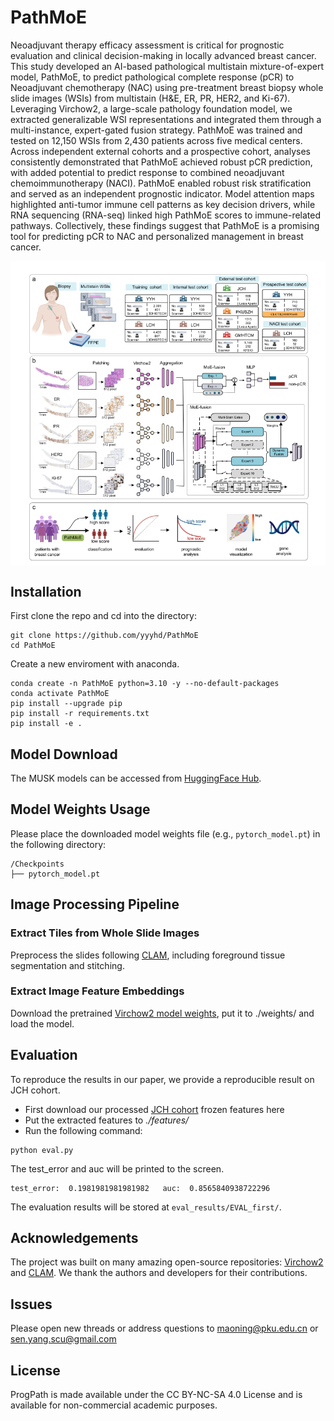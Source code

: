 # PathMoE

Neoadjuvant therapy efficacy assessment is critical for prognostic evaluation and clinical decision-making in locally advanced breast cancer. This study developed an AI-based pathological multistain mixture-of-expert model, PathMoE, to predict pathological complete response (pCR) to Neoadjuvant chemotherapy (NAC) using pre-treatment breast biopsy whole slide images (WSIs) from multistain (H\&E, ER, PR, HER2, and Ki-67). Leveraging Virchow2, a large-scale pathology foundation model, we extracted generalizable WSI representations and integrated them through a multi-instance, expert-gated fusion strategy. PathMoE was trained and tested on 12,150 WSIs from 2,430 patients across five medical centers. Across independent external cohorts and a prospective cohort, analyses consistently demonstrated that PathMoE achieved robust pCR prediction, with added potential to predict response to combined neoadjuvant chemoimmunotherapy (NACI). PathMoE enabled robust risk stratification and served as an independent prognostic indicator. Model attention maps highlighted anti-tumor immune cell patterns as key decision drivers, while RNA sequencing (RNA-seq) linked high PathMoE scores to immune-related pathways. Collectively, these findings suggest that PathMoE is a promising tool for predicting pCR to NAC  and personalized management in breast cancer. 

<img src="main.png" width="800px" align="center" />

## Installation

First clone the repo and cd into the directory:
```shell
git clone https://github.com/yyyhd/PathMoE
cd PathMoE
```

Create a new enviroment with anaconda.
```shell
conda create -n PathMoE python=3.10 -y --no-default-packages
conda activate PathMoE
pip install --upgrade pip
pip install -r requirements.txt
pip install -e .
```
## Model Download

The MUSK models can be accessed from [HuggingFace Hub](https://huggingface.co/zzhuo-cs/PathMoE/resolve/main/pytorch_model.pt).

## Model Weights Usage

Please place the downloaded model weights file (e.g., `pytorch_model.pt`) in the following directory:
```
/Checkpoints
├── pytorch_model.pt
```
## Image Processing Pipeline
### Extract Tiles from Whole Slide Images
Preprocess the slides following [CLAM](https://github.com/mahmoodlab/CLAM), including foreground tissue segmentation and stitching.
### Extract Image Feature Embeddings
Download the pretrained [Virchow2 model weights](https://huggingface.co/paige-ai/Virchow2), put it to ./weights/ and load the model.


## Evaluation
To reproduce the results in our paper, we provide a reproducible result on JCH cohort.
- First download our processed [JCH cohort](https://pan.baidu.com/s/1JoMIK0xfONqJYBVVLLjK9A?pwd=m7pw) frozen features here
- Put the extracted features to *./features/*
- Run the following command:
```
python eval.py
```
The test_error and auc will be printed to the screen.
```
test_error:  0.1981981981981982   auc:  0.8565840938722296
```
The evaluation results will be stored at `eval_results/EVAL_first/`.

## Acknowledgements
The project was built on many amazing open-source repositories: [Virchow2](https://huggingface.co/paige-ai/Virchow2) and [CLAM](https://github.com/mahmoodlab/CLAM). We thank the authors and developers for their contributions.


## Issues
Please open new threads or address questions to maoning@pku.edu.cn or sen.yang.scu@gmail.com

## License
ProgPath is made available under the CC BY-NC-SA 4.0 License and is available for non-commercial academic purposes.
